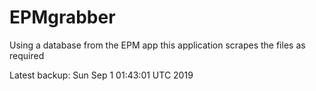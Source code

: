 # EPMgrabber
Using a database from the EPM app this application scrapes the files as required


Latest backup: Sun Sep 1 01:43:01 UTC 2019
